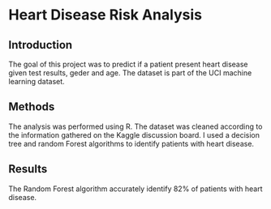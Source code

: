 # Heart Disease Risk Analysis

## Introduction
The goal of this project was to predict if a patient present heart disease given test results, geder and age.
The dataset is part of the UCI machine learning dataset.

## Methods

The analysis was performed using R.
The dataset was cleaned according to the information gathered on the  Kaggle discussion board. 
I used a decision tree and random Forest algorithms to identify patients with heart disease.

## Results

The Random Forest algorithm accurately identify 82% of patients with heart disease.